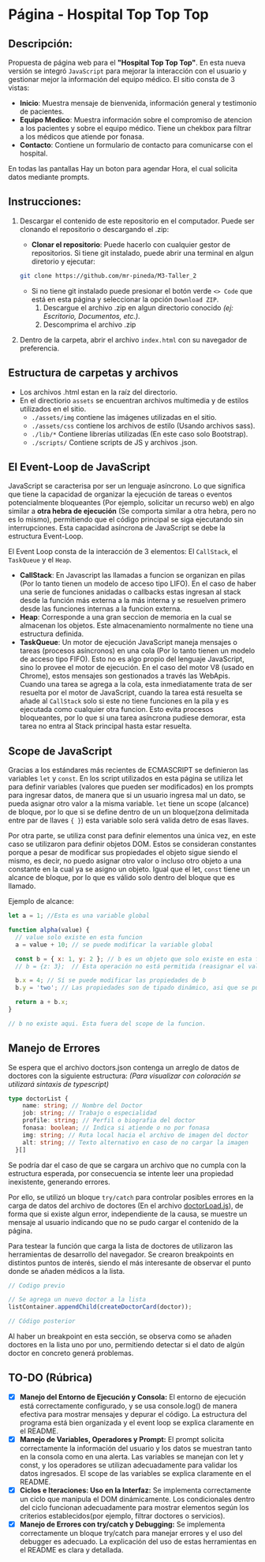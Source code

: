 # Página - Hospital Top Top Top

## Descripción:

Propuesta de página web para el **"Hospital Top Top Top"**. En esta nueva versión se integró `JavaScript` para mejorar la interacción con el usuario y gestionar mejor la información del equipo médico. El sitio consta de 3 vistas:

- **Inicio**: Muestra mensaje de bienvenida, información general y testimonio de pacientes.
- **Equipo Medico**: Muestra información sobre el compromiso de atencion a los pacientes y sobre el equipo médico. Tiene un chekbox para filtrar a los médicos que atiende por fonasa.
- **Contacto**: Contiene un formulario de contacto para comunicarse con el hospital.

En todas las pantallas Hay un boton para agendar Hora, el cual solicita datos mediante prompts.

## Instrucciones:

1. Descargar el contenido de este repositorio en el computador. Puede ser clonando el repositorio o descargando el .zip:

   - **Clonar el repositorio**: Puede hacerlo con cualquier gestor de repositorios. Si tiene git instalado, puede abrir una terminal en algun diretorio y ejecutar:

   ```bash
   git clone https://github.com/mr-pineda/M3-Taller_2
   ```

   - Si no tiene git instalado puede presionar el botón verde `<> Code` que está en esta página y seleccionar la opción `Download ZIP`.
     1. Descargue el archivo .zip en algun directorio conocido _(ej: Escritorio, Documentos, etc.)_.
     2. Descomprima el archivo .zip

2. Dentro de la carpeta, abrir el archivo `index.html` con su navegador de preferencia.

## Estructura de carpetas y archivos

- Los archivos .html estan en la raíz del directorio.
- En el directiorio `assets` se encuentran archivos multimedia y de estilos utilizados en el sitio.
  - `./assets/img` contiene las imágenes utilizadas en el sitio.
  - `./assets/css` contiene los archivos de estilo (Usando archivos sass).
  - `./lib/*` Contiene librerías utilizadas (En este caso solo Bootstrap).
  - `./scripts/` Contiene scripts de JS y archivos .json.

## El Event-Loop de JavaScript

JavaScript se caracterisa por ser un lenguaje asíncrono. Lo que significa que tiene la capacidad de organizar la ejecución de tareas o eventos potencialmente bloqueantes (Por ejemplo, solicitar un recurso web) en algo similar a **otra hebra de ejecución** (Se comporta similar a otra hebra, pero no es lo mismo), permitiendo que el código principal se siga ejecutando sin interrupciones. Esta capacidad asíncrona de JavaScript se debe la estructura Event-Loop.

El Event Loop consta de la interacción de 3 elementos: El `CallStack`, el `TaskQueue` y el `Heap`.

- **CallStack**: En Javascript las llamadas a funcion se organizan en pilas (Por lo tanto tienen un modelo de acceso tipo LIFO). En el caso de haber una serie de funciones anidadas o callbacks estas ingresan al stack desde la función más externa a la más interna y se resuelven primero desde las funciones internas a la funcion externa.
- **Heap**: Corresponde a una gran seccion de memoria en la cual se almacenan los objetos. Este almacenamiento normalmente no tiene una estructura definida.
- **TaskQueue**: Un motor de ejecución JavaScript maneja mensajes o tareas (procesos asíncronos) en una cola (Por lo tanto tienen un modelo de acceso tipo FIFO). Esto no es algo propio del lenguaje JavaScript, sino lo provee el motor de ejecución. En el caso del motor V8 (usado en Chrome), estos mensajes son gestionados a través las WebApis. Cuando una tarea se agrega a la cola, esta inmediatamente trata de ser resuelta por el motor de JavaScript, cuando la tarea está resuelta se añade al `CallStack` solo si este no tiene funciones en la pila y es ejecutada como cualquier otra funcion. Esto evita procesos bloqueantes, por lo que si una tarea asíncrona pudiese demorar, esta tarea no entra al Stack principal hasta estar resuelta.

## Scope de JavaScript

Gracias a los estándares más recientes de ECMASCRIPT se definieron las variables `let` y `const`. En los script utilizados en esta página se utiliza let para definir variables (valores que pueden ser modificados) en los prompts para ingresar datos, de manera que si un usuario ingresa mal un dato, se pueda asignar otro valor a la misma variable. `let` tiene un scope (alcance) de bloque, por lo que si se define dentro de un un bloque(zona delimitada entre par de llaves `{ }`) esta variable solo será valida detro de esas llaves.

Por otra parte, se utiliza const para definir elementos una única vez, en este caso se utilizaron para definir objetos DOM. Estos se consideran constantes porque a pesar de modificar sus propiedades el objeto sigue siendo el mismo, es decir, no puedo asignar otro valor o incluso otro objeto a una constante en la cual ya se asigno un objeto. Igual que el let, `const` tiene un alcance de bloque, por lo que es válido solo dentro del bloque que es llamado.

Ejemplo de alcance:

```javascript
let a = 1; //Esta es una variable global

function alpha(value) {
  // value solo existe en esta funcion
  a = value + 10; // se puede modificar la variable global

  const b = { x: 1, y: 2 }; // b es un objeto que solo existe en esta funcion
  // b = {z: 3};  // Esta operación no está permitida (reasignar el valor de una constante)

  b.x = 4; // Sí se puede modificar las propiedades de b
  b.y = 'two'; // Las propiedades son de tipado dinámico, asi que se puede reasignar un tipo de dato diferente al original.

  return a + b.x;
}

// b no existe aqui. Esta fuera del scope de la funcion.
```

## Manejo de Errores

Se espera que el archivo doctors.json contenga un arreglo de datos de doctores con la siguiente estructura: _(Para visualizar con coloración se utilizará sintaxis de typescript)_

```typescript
type doctorList {
    name: string; // Nombre del Doctor
    job: string; // Trabajo o especialidad
    profile: string; // Perfil o biografia del doctor
    fonasa: boolean; // Indica si atiende o no por fonasa
    img: string; // Ruta local hacia el archivo de imagen del doctor
    alt: string; // Texto alternativo en caso de no cargar la imagen
  }[]
```

Se podría dar el caso de que se cargara un archivo que no cumpla con la estructura esperada, por consecuencia se intente leer una propiedad inexistente, generando errores.

Por ello, se utilizó un bloque `try/catch` para controlar posibles errores en la carga de datos del archivo de doctores (En el archivo [doctorLoad.js](./scripts/doctorLoad.js)), de forma que si existe algun error, independiente de la causa, se muestre un mensaje al usuario indicando que no se pudo cargar el contenido de la página.

Para testear la función que carga la lista de doctores de utilizaron las herramientas de desarrollo del navegador. Se crearon breakpoints en distintos puntos de interés, siendo el más interesante de observar el punto donde se añaden médicos a la lista.

```javascript
// Codigo previo

// Se agrega un nuevo doctor a la lista
listContainer.appendChild(createDoctorCard(doctor));

// Código posterior
```

Al haber un breakpoint en esta sección, se observa como se añaden doctores en la lista uno por uno, permitiendo detectar si el dato de algún doctor en concreto generá problemas.

## TO-DO (Rúbrica)

- [x] **Manejo del Entorno de Ejecución y Consola:** El entorno de ejecución está correctamente configurado, y se usa console.log() de manera efectiva para mostrar mensajes y depurar el código. La estructura del programa está bien organizada y el event loop se explica claramente en el README.
- [x] **Manejo de Variables, Operadores y Prompt:** El prompt solicita correctamente la información del usuario y los datos se muestran tanto en la consola como en una alerta. Las variables se manejan con let y const, y los operadores se utilizan adecuadamente para validar los datos ingresados. El scope de las variables se explica claramente en el README.
- [x] **Ciclos e Iteraciones: Uso en la Interfaz:** Se implementa correctamente un ciclo que manipula el DOM dinámicamente. Los condicionales dentro del ciclo funcionan adecuadamente para mostrar elementos según los criterios establecidos(por ejemplo, filtrar doctores o servicios).
- [x] **Manejo de Errores con try/catch y Debugging:** Se implementa correctamente un bloque try/catch para manejar errores y el uso del debugger es adecuado. La explicación del uso de estas herramientas en el README es clara y detallada.
